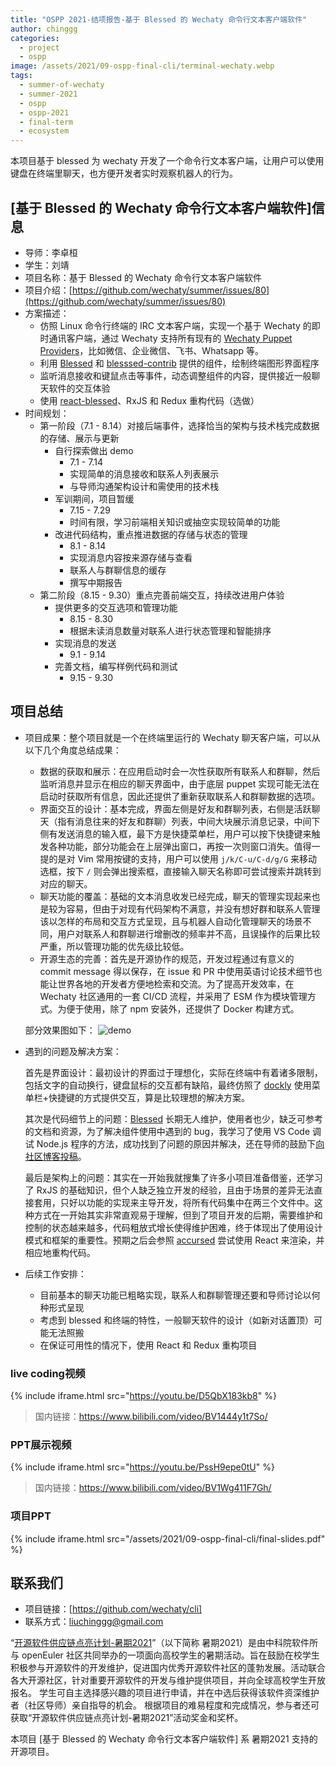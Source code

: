 ```yaml
---
title: "OSPP 2021-结项报告-基于 Blessed 的 Wechaty 命令行文本客户端软件"
author: chinggg
categories:
  - project
  - ospp
image: /assets/2021/09-ospp-final-cli/terminal-wechaty.webp
tags:
  - summer-of-wechaty
  - summer-2021
  - ospp
  - ospp-2021
  - final-term
  - ecosystem
---
```


本项目基于 blessed 为 wechaty 开发了一个命令行文本客户端，让用户可以使用键盘在终端里聊天，也方便开发者实时观察机器人的行为。

## [基于 Blessed 的 Wechaty 命令行文本客户端软件]信息

- 导师：李卓桓
- 学生：刘靖
- 项目名称：基于 Blessed 的 Wechaty 命令行文本客户端软件
- 项目介绍：[https://github.com/wechaty/summer/issues/80](https://github.com/wechaty/summer/issues/80)
- 方案描述：
  - 仿照 Linux 命令行终端的 IRC 文本客户端，实现一个基于 Wechaty 的即时通讯客户端，通过 Wechaty 支持所有现有的 [Wechaty Puppet Providers](https://wechaty.js.org/docs/puppet-providers/)，比如微信、企业微信、飞书、Whatsapp 等。  
  - 利用 [Blessed](https://github.com/chjj/blessed) 和 [blesssed-contrib](https://github.com/yaronn/blessed-contrib) 提供的组件，绘制终端图形界面程序
  - 监听消息接收和键鼠点击等事件，动态调整组件的内容，提供接近一般聊天软件的交互体验
  - 使用 [react-blessed](https://github.com/Yomguithereal/react-blessed)、RxJS 和 Redux 重构代码（选做）
- 时间规划：  
  - 第一阶段（7.1 - 8.14）对接后端事件，选择恰当的架构与技术栈完成数据的存储、展示与更新
    - 自行探索做出 demo
      - 7.1 - 7.14
      - 实现简单的消息接收和联系人列表展示
      - 与导师沟通架构设计和需使用的技术栈
    - 军训期间，项目暂缓
      - 7.15 - 7.29
      - 时间有限，学习前端相关知识或抽空实现较简单的功能
    - 改进代码结构，重点推进数据的存储与状态的管理
      - 8.1 - 8.14
      - 实现消息内容按来源存储与查看
      - 联系人与群聊信息的缓存
      - 撰写中期报告
  - 第二阶段（8.15 - 9.30）重点完善前端交互，持续改进用户体验
    - 提供更多的交互选项和管理功能
      - 8.15 - 8.30
      - 根据未读消息数量对联系人进行状态管理和智能排序
    - 实现消息的发送
      - 9.1 - 9.14
    - 完善文档，编写样例代码和测试
      - 9.15 - 9.30

## 项目总结

- 项目成果：整个项目就是一个在终端里运行的 Wechaty 聊天客户端，可以从以下几个角度总结成果：
  - 数据的获取和展示：在应用启动时会一次性获取所有联系人和群聊，然后监听消息并显示在相应的聊天界面中，由于底层 puppet 实现可能无法在启动时获取所有信息，因此还提供了重新获取联系人和群聊数据的选项。
  - 界面交互的设计：基本完成，界面左侧是好友和群聊列表，右侧是活跃聊天（指有消息往来的好友和群聊）列表，中间大块展示消息记录，中间下侧有发送消息的输入框，最下方是快捷菜单栏，用户可以按下快捷键来触发各种功能，部分功能会在上层弹出窗口，再按一次则窗口消失。值得一提的是对 Vim 常用按键的支持，用户可以使用 `j/k/C-u/C-d/g/G` 来移动选框，按下 `/` 则会弹出搜索框，直接输入聊天名称即可尝试搜索并跳转到对应的聊天。
  - 聊天功能的覆盖：基础的文本消息收发已经完成，聊天的管理实现起来也是较为容易，但由于对现有代码架构不满意，并没有想好群和联系人管理该以怎样的布局和交互方式呈现，且与机器人自动化管理聊天的场景不同，用户对联系人和群聊进行增删改的频率并不高，且误操作的后果比较严重，所以管理功能的优先级比较低。
  - 开源生态的完善：首先是开源协作的规范，开发过程通过有意义的 commit message 得以保存，在 issue 和 PR 中使用英语讨论技术细节也能让世界各地的开发者方便地检索和交流。为了提高开发效率，在 Wechaty 社区通用的一套 CI/CD 流程，并采用了 ESM 作为模块管理方式。为便于使用，除了 npm 安装外，还提供了 Docker 构建方式。

  部分效果图如下：
  ![demo](/assets/2021/09-ospp-final-cli/final-demo.webp)

- 遇到的问题及解决方案：

  首先是界面设计：最初设计的界面过于理想化，实际在终端中有着诸多限制，包括文字的自动换行，键盘鼠标的交互都有缺陷，最终仿照了 [dockly](https://github.com/lirantal/dockly) 使用菜单栏+快捷键的方式提供交互，算是比较理想的解决方案。

  其次是代码细节上的问题：[Blessed](https://github.com/chjj/blessed) 长期无人维护，使用者也少，缺乏可参考的文档和资源，为了解决组件使用中遇到的 bug，我学习了使用 VS Code 调试 Node.js 程序的方法，成功找到了问题的原因并解决，还在导师的鼓励下[向社区博客投稿](https://wechaty.js.org/2021/08/08/vscode-debug-nodejs/)。

  最后是架构上的问题：其实在一开始我就搜集了许多小项目准备借鉴，还学习了 RxJS 的基础知识，但个人缺乏独立开发的经验，且由于场景的差异无法直接套用，只好以功能的实现来主导开发，将所有代码集中在两三个文件中。这种方式在一开始其实非常直观易于理解，但到了项目开发的后期，需要维护和控制的状态越来越多，代码粗放式增长使得维护困难，终于体现出了使用设计模式和框架的重要性。预期之后会参照 [accursed](https://github.com/cancerberoSgx/accursed) 尝试使用 React 来渲染，并相应地重构代码。
- 后续工作安排：  
  - 目前基本的聊天功能已粗略实现，联系人和群聊管理还要和导师讨论以何种形式呈现
  - 考虑到 blessed 和终端的特性，一般聊天软件的设计（如新对话置顶）可能无法照搬
  - 在保证可用性的情况下，使用 React 和 Redux 重构项目

### live coding视频

{% include iframe.html src="https://youtu.be/D5QbX183kb8" %}

> 国内链接：<https://www.bilibili.com/video/BV1444y1t7So/>

### PPT展示视频

{% include iframe.html src="https://youtu.be/PssH9epe0tU" %}

> 国内链接：<https://www.bilibili.com/video/BV1Wg411F7Gh/>

### 项目PPT

{% include iframe.html src="/assets/2021/09-ospp-final-cli/final-slides.pdf" %}

## 联系我们

- 项目链接：[https://github.com/wechaty/cli]  
- 联系方式：liuchinggg@gmail.com

“[开源软件供应链点亮计划-暑期2021](https://summer.iscas.ac.cn)”（以下简称 暑期2021）是由中科院软件所与 openEuler 社区共同举办的一项面向高校学生的暑期活动。旨在鼓励在校学生积极参与开源软件的开发维护，促进国内优秀开源软件社区的蓬勃发展。活动联合各大开源社区，针对重要开源软件的开发与维护提供项目，并向全球高校学生开放报名。 学生可自主选择感兴趣的项目进行申请，并在中选后获得该软件资深维护者（社区导师）亲自指导的机会。 根据项目的难易程度和完成情况，参与者还可获取“开源软件供应链点亮计划-暑期2021”活动奖金和奖杯。

本项目 [基于 Blessed 的 Wechaty 命令行文本客户端软件] 系 暑期2021 支持的开源项目。
